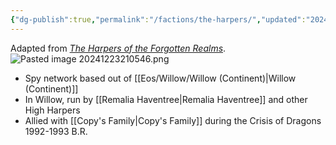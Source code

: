 ```yaml
---
{"dg-publish":true,"permalink":"/factions/the-harpers/","updated":"2024-12-23T20:05:48.403-06:00"}
---
```


Adapted from *[The Harpers of the Forgotten Realms](https://forgottenrealms.fandom.com/wiki/Harpers)*.
![Pasted image 20241223210546.png](/img/user/Images/Pasted%20image%2020241223210546.png)

- Spy network based out of [[Eos/Willow/Willow (Continent)\|Willow (Continent)]]
- In Willow, run by [[Remalia Haventree\|Remalia Haventree]] and other High Harpers
- Allied with [[Copy's Family\|Copy's Family]] during the Crisis of Dragons 1992-1993 B.R.